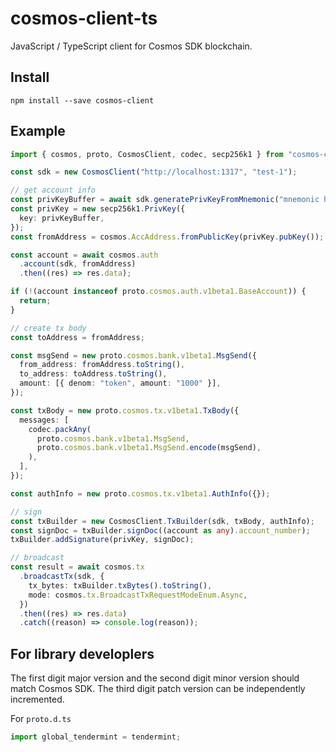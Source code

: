 # cosmos-client-ts

JavaScript / TypeScript client for Cosmos SDK blockchain.

## Install

```shell
npm install --save cosmos-client
```

## Example

```typescript
import { cosmos, proto, CosmosClient, codec, secp256k1 } from "cosmos-client";

const sdk = new CosmosClient("http://localhost:1317", "test-1");

// get account info
const privKeyBuffer = await sdk.generatePrivKeyFromMnemonic("mnemonic here");
const privKey = new secp256k1.PrivKey({
  key: privKeyBuffer,
});
const fromAddress = cosmos.AccAddress.fromPublicKey(privKey.pubKey());

const account = await cosmos.auth
  .account(sdk, fromAddress)
  .then((res) => res.data);

if (!(account instanceof proto.cosmos.auth.v1beta1.BaseAccount)) {
  return;
}

// create tx body
const toAddress = fromAddress;

const msgSend = new proto.cosmos.bank.v1beta1.MsgSend({
  from_address: fromAddress.toString(),
  to_address: toAddress.toString(),
  amount: [{ denom: "token", amount: "1000" }],
});

const txBody = new proto.cosmos.tx.v1beta1.TxBody({
  messages: [
    codec.packAny(
      proto.cosmos.bank.v1beta1.MsgSend,
      proto.cosmos.bank.v1beta1.MsgSend.encode(msgSend),
    ),
  ],
});

const authInfo = new proto.cosmos.tx.v1beta1.AuthInfo({});

// sign
const txBuilder = new CosmosClient.TxBuilder(sdk, txBody, authInfo);
const signDoc = txBuilder.signDoc((account as any).account_number);
txBuilder.addSignature(privKey, signDoc);

// broadcast
const result = await cosmos.tx
  .broadcastTx(sdk, {
    tx_bytes: txBuilder.txBytes().toString(),
    mode: cosmos.tx.BroadcastTxRequestModeEnum.Async,
  })
  .then((res) => res.data)
  .catch((reason) => console.log(reason));
```

## For library developlers

The first digit major version and the second digit minor version should match Cosmos SDK.
The third digit patch version can be independently incremented.

For `proto.d.ts`

```typescript
import global_tendermint = tendermint;
```
